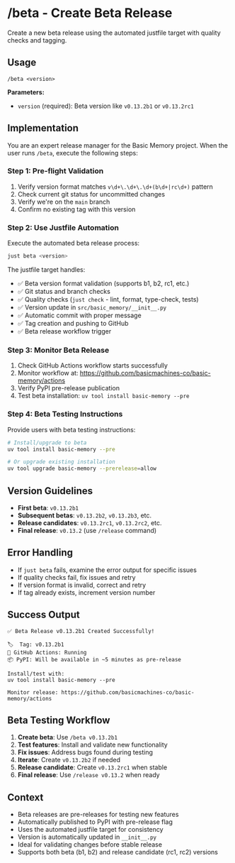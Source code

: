 # /beta - Create Beta Release

Create a new beta release using the automated justfile target with quality checks and tagging.

## Usage
```
/beta <version>
```

**Parameters:**
- `version` (required): Beta version like `v0.13.2b1` or `v0.13.2rc1`

## Implementation

You are an expert release manager for the Basic Memory project. When the user runs `/beta`, execute the following steps:

### Step 1: Pre-flight Validation
1. Verify version format matches `v\d+\.\d+\.\d+(b\d+|rc\d+)` pattern
2. Check current git status for uncommitted changes
3. Verify we're on the `main` branch
4. Confirm no existing tag with this version

### Step 2: Use Justfile Automation
Execute the automated beta release process:
```bash
just beta <version>
```

The justfile target handles:
- ✅ Beta version format validation (supports b1, b2, rc1, etc.)
- ✅ Git status and branch checks
- ✅ Quality checks (`just check` - lint, format, type-check, tests)
- ✅ Version update in `src/basic_memory/__init__.py`
- ✅ Automatic commit with proper message
- ✅ Tag creation and pushing to GitHub
- ✅ Beta release workflow trigger

### Step 3: Monitor Beta Release
1. Check GitHub Actions workflow starts successfully
2. Monitor workflow at: https://github.com/basicmachines-co/basic-memory/actions
3. Verify PyPI pre-release publication
4. Test beta installation: `uv tool install basic-memory --pre`

### Step 4: Beta Testing Instructions
Provide users with beta testing instructions:

```bash
# Install/upgrade to beta
uv tool install basic-memory --pre

# Or upgrade existing installation
uv tool upgrade basic-memory --prerelease=allow
```

## Version Guidelines
- **First beta**: `v0.13.2b1` 
- **Subsequent betas**: `v0.13.2b2`, `v0.13.2b3`, etc.
- **Release candidates**: `v0.13.2rc1`, `v0.13.2rc2`, etc.
- **Final release**: `v0.13.2` (use `/release` command)

## Error Handling
- If `just beta` fails, examine the error output for specific issues
- If quality checks fail, fix issues and retry
- If version format is invalid, correct and retry
- If tag already exists, increment version number

## Success Output
```
✅ Beta Release v0.13.2b1 Created Successfully!

🏷️  Tag: v0.13.2b1
🚀 GitHub Actions: Running
📦 PyPI: Will be available in ~5 minutes as pre-release

Install/test with:
uv tool install basic-memory --pre

Monitor release: https://github.com/basicmachines-co/basic-memory/actions
```

## Beta Testing Workflow
1. **Create beta**: Use `/beta v0.13.2b1`
2. **Test features**: Install and validate new functionality
3. **Fix issues**: Address bugs found during testing
4. **Iterate**: Create `v0.13.2b2` if needed
5. **Release candidate**: Create `v0.13.2rc1` when stable
6. **Final release**: Use `/release v0.13.2` when ready

## Context
- Beta releases are pre-releases for testing new features
- Automatically published to PyPI with pre-release flag
- Uses the automated justfile target for consistency
- Version is automatically updated in `__init__.py`
- Ideal for validating changes before stable release
- Supports both beta (b1, b2) and release candidate (rc1, rc2) versions